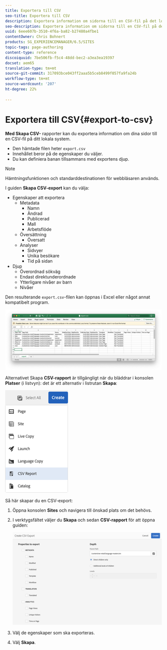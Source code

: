 ```yaml
---
title: Exportera till CSV
seo-title: Exportera till CSV
description: Exportera information om sidorna till en CSV-fil på det lokala systemet
seo-description: Exportera information om sidorna till en CSV-fil på det lokala systemet
uuid: 6eee607b-3510-4f6a-ba82-b27480a4fbe1
contentOwner: Chris Bohnert
products: SG_EXPERIENCEMANAGER/6.5/SITES
topic-tags: page-authoring
content-type: reference
discoiquuid: 7be506fb-f5c4-48dd-bec2-a3ea3ea19397
docset: aem65
translation-type: tm+mt
source-git-commit: 317093bce043ff2aaa5b5ceb8499f057fa9fa24b
workflow-type: tm+mt
source-wordcount: '207'
ht-degree: 22%

---
```



# Exportera till CSV{#export-to-csv}

**Med Skapa CSV-** rapporter kan du exportera information om dina sidor till en CSV-fil på ditt lokala system.

* Den hämtade filen heter `export.csv`
* Innehållet beror på de egenskaper du väljer.
* Du kan definiera banan tillsammans med exportens djup.

>[!NOTE]
>
>Hämtningsfunktionen och standarddestinationen för webbläsaren används.

I guiden **Skapa CSV-export** kan du välja:

* Egenskaper att exportera
   * Metadata
      * Namn
      * Ändrad
      * Publicerad
      * Mall
      * Arbetsflöde
   * Översättning
      * Översatt
   * Analyser
      * Sidvyer
      * Unika besökare
      * Tid på sidan
* Djup
   * Överordnad sökväg
   * Endast direktunderordnade
   * Ytterligare nivåer av barn
   * Nivåer

Den resulterande `export.csv`-filen kan öppnas i Excel eller något annat kompatibelt program.

![etc-01](assets/etc-01.png)

Alternativet Skapa **CSV-rapport** är tillgängligt när du bläddrar i konsolen **Platser** (i listvyn): det är ett alternativ i listrutan **Skapa**:

![etc-02](assets/etc-02.png)

Så här skapar du en CSV-export:

1. Öppna konsolen **Sites** och navigera till önskad plats om det behövs.
1. I verktygsfältet väljer du **Skapa** och sedan **CSV-rapport** för att öppna guiden:

   ![etc-03](assets/etc-03.png)

1. Välj de egenskaper som ska exporteras.
1. Välj **Skapa**.
